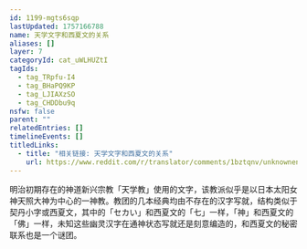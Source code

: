 ```yaml
---
id: 1199-mgts6sqp
lastUpdated: 1757166788
name: 天学文字和西夏文的关系
aliases: []
layer: 7
categoryId: cat_uWLHUZtI
tagIds:
  - tag_TRpfu-I4
  - tag_BHaPQ9KP
  - tag_LJIAXzSO
  - tag_CHDDbu9q
nsfw: false
parent: ""
relatedEntries: []
timelineEvents: []
titledLinks:
  - title: "相关链接: 天学文字和西夏文的关系"
    url: https://www.reddit.com/r/translator/comments/1bztqnv/unknownenglish_no_idea_what_it_says/
---
```


明治初期存在的神道新兴宗教「天学教」使用的文字，该教派似乎是以日本太阳女神天照大神为中心的一神教。教团的几本经典均由不存在的汉字写就，结构类似于契丹小字或西夏文，其中的「セカい」和西夏文的「七」一样，「神」和西夏文的「佛」一样，未知这些幽灵汉字在通神状态写就还是刻意编造的，和西夏文的秘密联系也是一个谜团。